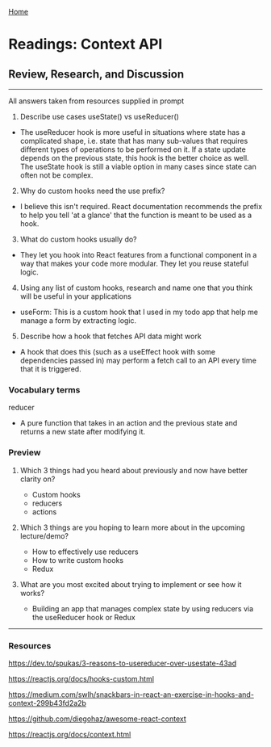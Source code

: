 [Home](README.md)
 
# Readings: Context API
 
## Review, Research, and Discussion
 
---------------
All answers taken from resources supplied in prompt

1) Describe use cases useState() vs useReducer()

  * The useReducer hook is more useful in situations where state has a complicated shape, i.e. state that has many sub-values that requires different types of operations to be performed on it. If a state update depends on the previous state, this hook is the better choice as well. The useState hook is still a viable option in many cases since state can often not be complex.

2) Why do custom hooks need the use prefix?

  * I believe this isn't required. React documentation recommends the prefix to help you tell 'at a glance' that the function is meant to be used as a hook.

3) What do custom hooks usually do?

  * They let you hook into React features from a functional component in a way that makes your code more modular. They let you reuse stateful logic.

4) Using any list of custom hooks, research and name one that you think will be useful in your applications

  * useForm: This is a custom hook that I used in my todo app that help me manage a form by extracting logic.

5) Describe how a hook that fetches API data might work

  * A hook that does this (such as a useEffect hook with some dependencies passed in) may perform a fetch call to an API every time that it is triggered.

### Vocabulary terms

reducer

  * A pure function that takes in an action and the previous state and returns a new state after modifying it.


### Preview

1) Which 3 things had you heard about previously and now have better clarity on?
  
    * Custom hooks
    * reducers
    * actions


2) Which 3 things are you hoping to learn more about in the upcoming lecture/demo?

    * How to effectively use reducers 
    * How to write custom hooks
    * Redux
 
3) What are you most excited about trying to implement or see how it works?
 
    * Building an app that manages complex state by using reducers via the useReducer hook or Redux

--------------

### Resources

https://dev.to/spukas/3-reasons-to-usereducer-over-usestate-43ad

https://reactjs.org/docs/hooks-custom.html

https://medium.com/swlh/snackbars-in-react-an-exercise-in-hooks-and-context-299b43fd2a2b

https://github.com/diegohaz/awesome-react-context

https://reactjs.org/docs/context.html